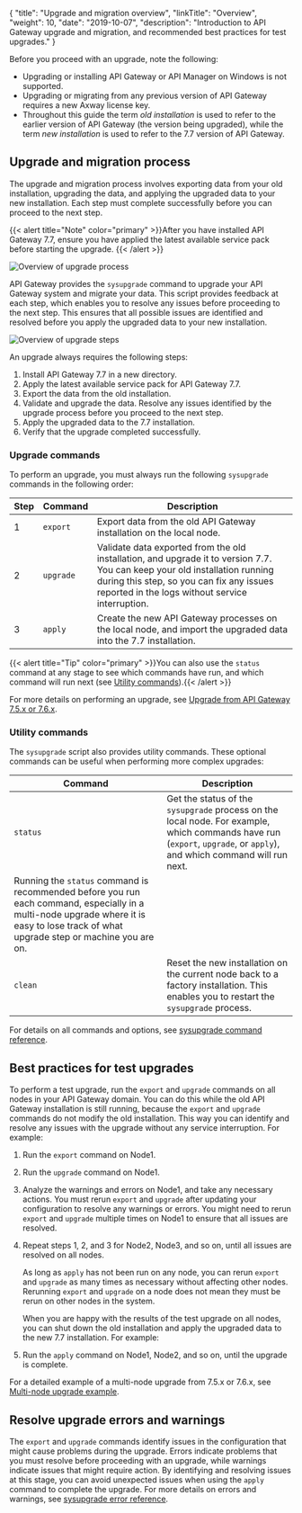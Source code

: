 {
    "title": "Upgrade and migration overview",
    "linkTitle": "Overview",
    "weight": 10,
    "date": "2019-10-07",
    "description": "Introduction to API Gateway upgrade and migration, and recommended best practices for test upgrades."
}

Before you proceed with an upgrade, note the following:

* Upgrading or installing API Gateway or API Manager on Windows is not supported.
* Upgrading or migrating from any previous version of API Gateway requires a new Axway license key.
* Throughout this guide the term *old installation* is used to refer to the earlier version of API Gateway (the version being upgraded), while the term *new installation* is used to refer to the 7.7 version of API Gateway.

## Upgrade and migration process

The upgrade and migration process involves exporting data from your old installation, upgrading the data, and applying the upgraded data to your new installation. Each step must complete successfully before you can proceed to the next step.

{{< alert title="Note" color="primary" >}}After you have installed API Gateway 7.7, ensure you have applied the latest available service pack before starting the upgrade. {{< /alert >}}

![Overview of upgrade process](/Images/UpgradeGuide/APIgw_ETLUpgrade.png)

API Gateway provides the `sysupgrade` command to upgrade your API Gateway system and migrate your data. This script provides feedback at each step, which enables you to resolve any issues before proceeding to the next step. This ensures that all possible issues are identified and resolved before you apply the upgraded data to your new installation.

![Overview of upgrade steps](/Images/UpgradeGuide/APIgw_upgrade%20overview.png)

An upgrade always requires the following steps:

1. Install API Gateway 7.7 in a new directory.
2. Apply the latest available service pack for API Gateway 7.7.
3. Export the data from the old installation.
4. Validate and upgrade the data. Resolve any issues identified by the upgrade process before you proceed to the next step.
5. Apply the upgraded data to the 7.7 installation.
6. Verify that the upgrade completed successfully.

### Upgrade commands

To perform an upgrade, you must always run the following `sysupgrade` commands in the following order:

| Step | Command   | Description                                                                                                                                                                                                                |
|------|-----------|----------------------------------------------------------------------------------------------------------------------------------------------------------------------------------------------------------------------------|
| 1    | `export`  | Export data from the old API Gateway installation on the local node.                                                                                                                                                       |
| 2    | `upgrade` | Validate data exported from the old installation, and upgrade it to version 7.7. You can keep your old installation running during this step, so you can fix any issues reported in the logs without service interruption. |
| 3    | `apply`   | Create the new API Gateway processes on the local node, and import the upgraded data into the 7.7 installation.                                                                                                            |

{{< alert title="Tip" color="primary" >}}You can also use the `status` command at any stage to see which commands have run, and which command will run next (see [Utility commands](#utility-commands)).{{< /alert >}}

For more details on performing an upgrade, see [Upgrade from API Gateway 7.5.x or 7.6.x](/docs/apim_installation/apigw_upgrade/upgrade_steps_extcass/).

### Utility commands

The `sysupgrade` script also provides utility commands. These optional commands can be useful when performing more complex upgrades:

| Command  | Description                                                                                                                                                                            |
|----------|----------------------------------------------------------------------------------------------------------------------------------------------------------------------------------------|
| `status` | Get the status of the `sysupgrade` process on the local node. For example, which commands have run (`export`, `upgrade`, or `apply`), and which command will run next.
  Running the `status` command is recommended before you run each command, especially in a multi-node upgrade where it is easy to lose track of what upgrade step or machine you are on.  |
| `clean`  | Reset the new installation on the current node back to a factory installation. This enables you to restart the `sysupgrade` process.                                                   |

For details on all commands and options, see [sysupgrade command reference](/docs/apim_installation/apigw_upgrade/upgrade_script/).

## Best practices for test upgrades

To perform a test upgrade, run the `export` and `upgrade` commands on all nodes in your API Gateway domain. You can do this while the old API Gateway installation is still running, because the `export` and `upgrade` commands do not modify the old installation. This way you can identify and resolve any issues with the upgrade without any service interruption. For example:

1. Run the `export` command on Node1.
2. Run the `upgrade` command on Node1.
3. Analyze the warnings and errors on Node1, and take any necessary actions. You must rerun `export` and `upgrade` after updating your configuration to resolve any warnings or errors. You might need to rerun `export` and `upgrade` multiple times on Node1 to ensure that all issues are resolved.
4. Repeat steps 1, 2, and 3 for Node2, Node3, and so on, until all issues are resolved on all nodes.

    As long as `apply` has not been run on any node, you can rerun `export` and `upgrade` as many times as necessary without affecting other nodes. Rerunning `export` and `upgrade` on a node does not mean they must be rerun on other nodes in the system.

    When you are happy with the results of the test upgrade on all nodes, you can shut down the old installation and apply the upgraded data to the new 7.7 installation. For example:

5. Run the `apply` command on Node1, Node2, and so on, until the upgrade is complete.

For a detailed example of a multi-node upgrade from 7.5.x or 7.6.x, see [Multi-node upgrade example](/docs/apim_installation/apigw_upgrade/upgrade_steps_extcass/#multi-node-upgrade-example).

## Resolve upgrade errors and warnings

The `export` and `upgrade` commands identify issues in the configuration that might cause problems during the upgrade. Errors indicate problems that you must resolve before proceeding with an upgrade, while warnings indicate issues that might require action. By identifying and resolving issues at this stage, you can avoid unexpected issues when using the `apply` command to complete the upgrade. For more details on errors and warnings, see [sysupgrade error reference](/docs/apim_installation/apigw_upgrade/upgrade_errors/).

